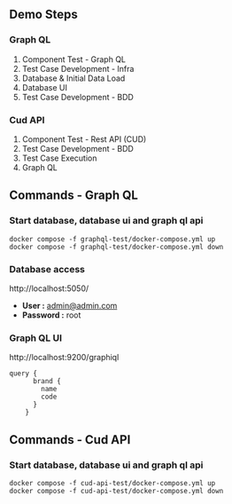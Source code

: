 ## Demo Steps
### Graph QL
1. Component Test - Graph QL
2. Test Case Development - Infra
3. Database & Initial Data Load
4. Database UI
5. Test Case Development - BDD

### Cud API
1. Component Test - Rest API (CUD)
2. Test Case Development - BDD
3. Test Case Execution
4. Graph QL

## Commands - Graph QL
### Start database, database ui and graph ql api
```
docker compose -f graphql-test/docker-compose.yml up
docker compose -f graphql-test/docker-compose.yml down
```
### Database access

http://localhost:5050/
* **User :** admin@admin.com
* **Password :** root

### Graph QL UI
http://localhost:9200/graphiql
```
query {
      brand {
        name
        code
      }
    }
```
## Commands - Cud API
### Start database, database ui and graph ql api
```
docker compose -f cud-api-test/docker-compose.yml up
docker compose -f cud-api-test/docker-compose.yml down
```